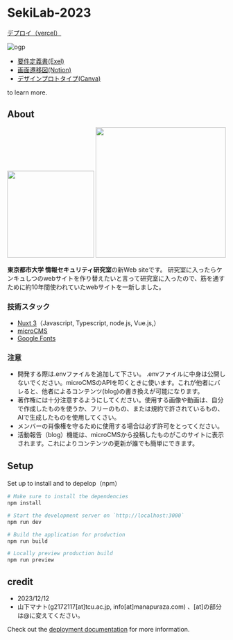 # SekiLab-2023

[デプロイ（vercel）](https://www.comm.tcu.ac.jp/seki-ken)

![ogp](https://github.com/ManatoYamashita/sekilab/assets/95745485/7021afc1-7c29-4b5e-a555-6d0f8710e3b8)

* [要件定義書(Exel)](https://1drv.ms/x/s!AruScVw9sB9O5D9dQ_PdhAIP56h9?e=VYmnix)
* [画面遷移図(Notion)](https://tcu-yamamana.notion.site/seki-lab-New-website-c2f137c1e5a647aaabeed47c67276792?pvs=4)
* [デザインプロトタイプ(Canva)](https://www.canva.com/design/DAFx-TRbjlg/IDxJPlY5_zL0MiiZagXpEw/view?utm_content=DAFx-TRbjlg&utm_campaign=designshare&utm_medium=link&utm_source=editor)

to learn more.

## About

<img src="https://github.com/ManatoYamashita/sekilab/assets/95745485/860bced5-217e-4830-8d16-6142ca9f9f94" width="200"  />

<img src="https://github.com/ManatoYamashita/sekilab/assets/95745485/31658ae7-8ccc-4173-9ad6-fc04ded04067" width="300" />

**東京都市大学 情報セキュリティ研究室**の新Web siteです。
研究室に入ったらケンキュしつのwebサイトを作り替えたいと言って研究室に入ったので、筋を通すために約10年間使われていたwebサイトを一新しました。

### 技術スタック

* [Nuxt 3](https://nuxt.com/docs/getting-started/introduction)（Javascript, Typescript, node.js, Vue.js,）
* [microCMS](https://microcms.io)
* [Google Fonts](https://fonts.google.com)

### 注意

* 開発する際は.envファイルを追加して下さい。
  .envファイルに中身は公開しないでください。microCMSのAPIを叩くときに使います。これが他者にバレると、他者によるコンテンツ(blog)の書き換えが可能になります。
* 著作権には十分注意するようにしてください。使用する画像や動画は、自分で作成したものを使うか、フリーのもの、または規約で許されているもの、AIで生成したものを使用してくさい。
* メンバーの肖像権を守るために使用する場合は必ず許可をとってください。
* 活動報告（blog）機能は、microCMSから投稿したものがこのサイトに表示されます。これによりコンテンツの更新が誰でも簡単にできます。

## Setup

Set up to install and to depelop（npm）

```bash
# Make sure to install the dependencies
npm install

# Start the development server on `http://localhost:3000`
npm run dev

# Build the application for production
npm run build

# Locally preview production build
npm run preview
```

## credit
* 2023/12/12
* 山下マナト(g2172117[at]tcu.ac.jp, info[at]manapuraza.com) 、[at]の部分は@に変えてください。

Check out the [deployment documentation](https://nuxt.com/docs/getting-started/deployment) for more information.
